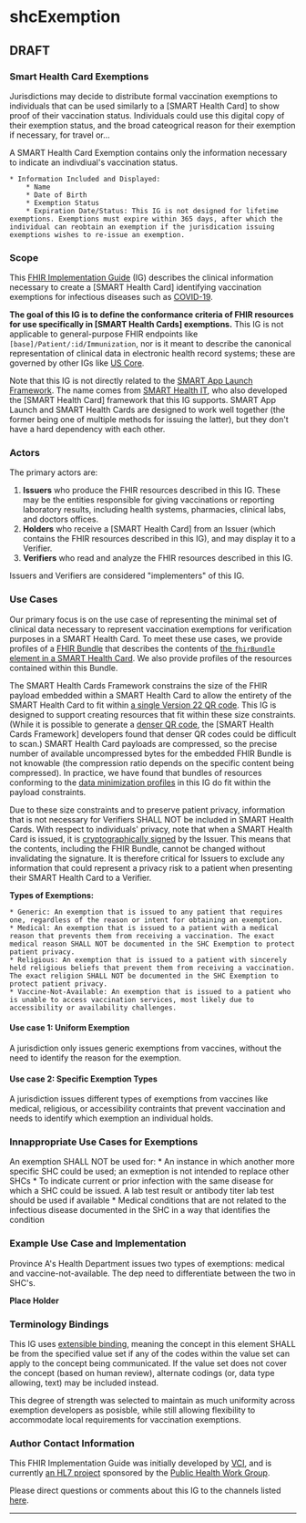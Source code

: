 # shcExemption

<!-- Feel free to modify this index page with your own awesome content! -->

## DRAFT

### Smart Health Card Exemptions

Jurisdictions may decide to distribute formal vaccination exemptions to individuals that can be used similarly to a [SMART Health Card] to show proof of their vaccination status. Individuals could use this digital copy of their exemption status, and the broad cateogrical reason for their exemption if necessary, for travel or...

A SMART Health Card Exemption contains only the information necessary to indicate an indivdiual's vaccination status. 

    * Information Included and Displayed:
        * Name
        * Date of Birth
        * Exemption Status
        * Expiration Date/Status: This IG is not designed for lifetime exemptions. Exemptions must expire within 365 days, after which the individual can reobtain an exemption if the jurisdication issuing exemptions wishes to re-issue an exemption.

### Scope

This [FHIR Implementation Guide](https://www.hl7.org/fhir/implementationguide.html) (IG) describes the clinical information necessary to create a [SMART Health Card] identifying vaccination exemptions for infectious diseases such as [COVID-19](https://www.cdc.gov/coronavirus/2019-ncov/index.html).

**The goal of this IG is to define the conformance criteria of FHIR resources for use specifically in [SMART Health Cards] exemptions.** This IG is not applicable to general-purpose FHIR endpoints like `[base]/Patient/:id/Immunization`, nor is it meant to describe the canonical representation of clinical data in electronic health record systems; these are governed by other IGs like [US Core](https://www.hl7.org/fhir/us/core/StructureDefinition-us-core-immunization.html).

Note that this IG is not directly related to the [SMART App Launch Framework](http://www.hl7.org/fhir/smart-app-launch/). The name comes from [SMART Health IT](https://smarthealthit.org/), who also developed the [SMART Health Card] framework that this IG supports. SMART App Launch and SMART Health Cards are designed to work well together (the former being one of multiple methods for issuing the latter), but they don't have a hard dependency with each other.

### Actors

The primary actors are:

1. **Issuers** who produce the FHIR resources described in this IG. These may be the entities responsible for giving vaccinations or reporting laboratory results, including health systems, pharmacies, clinical labs, and doctors offices.
1. **Holders** who receive a [SMART Health Card] from an Issuer (which contains the FHIR resources described in this IG), and may display it to a Verifier.
1. **Verifiers** who read and analyze the FHIR resources described in this IG.

Issuers and Verifiers are considered "implementers" of this IG.


### Use Cases

Our primary focus is on the use case of representing the minimal set of clinical data necessary to represent vaccination exemptions for verification purposes in a SMART Health Card. To meet these use cases, we provide profiles of a [FHIR Bundle](https://www.hl7.org/fhir/bundle.html) that describes the contents of [the `fhirBundle` element in a SMART Health Card](https://spec.smarthealth.cards/#data-model). We also provide profiles of the resources contained within this Bundle.

The SMART Health Cards Framework constrains the size of the FHIR payload embedded within a SMART Health Card to allow the entirety of the SMART Health Card to fit within [a single Version 22 QR code](https://spec.smarthealth.cards/#chunking). This IG is designed to support creating resources that fit within these size constraints. (While it is possible to generate a [denser QR code](https://www.qrcode.com/en/about/version.html), the [SMART Health Cards Framework] developers found that denser QR codes could be difficult to scan.) SMART Health Card payloads are compressed, so the precise number of available uncompressed bytes for the embedded FHIR Bundle is not knowable (the compression ratio depends on the specific content being compressed). In practice, we have found that bundles of resources conforming to the [data minimization profiles](profiles.html#data-minimization) in this IG do fit within the payload constraints.

Due to these size constraints and to preserve patient privacy, information that is not necessary for Verifiers SHALL NOT be included in SMART Health Cards. With respect to individuals' privacy, note that when a SMART Health Card is issued, it is [cryptographically signed](https://spec.smarthealth.cards/#signing-health-cards) by the Issuer. This means that the contents, including the FHIR Bundle, cannot be changed without invalidating the signature. It is therefore critical for Issuers to exclude any information that could represent a privacy risk to a patient when presenting their SMART Health Card to a Verifier.

**Types of Exemptions:**

    * Generic: An exemption that is issued to any patient that requires one, regardless of the reason or intent for obtaining an exemption.
    * Medical: An exemption that is issued to a patient with a medical reason that prevents them from receiving a vaccination. The exact medical reason SHALL NOT be documented in the SHC Exemption to protect patient privacy.
    * Religious: An exemption that is issued to a patient with sincerely held religious beliefs that prevent them from receiving a vaccination. The exact religion SHALL NOT be documented in the SHC Exemption to protect patient privacy.
    * Vaccine-Not-Available: An exemption that is issued to a patient who is unable to access vaccination services, most likely due to accessibility or availability challenges.

#### Use case 1: Uniform Exemption

A jurisdiction only issues generic exemptions from vaccines, without the need to identify the reason for the exemption.

#### Use case 2: Specific Exemption Types

A jurisdiction issues different types of exemptions from vaccines like medical, religious, or accessibility contraints that prevent vaccination and needs to identify which exemption an individual holds.

### Innappropriate Use Cases for Exemptions

An exemption SHALL NOT be used for:
    * An instance in which another more specific SHC could be used; an exmeption is not intended to replace other SHCs
    * To indicate current or prior infection with the same disease for which a SHC could be issued. A lab test result or antibody titer lab test should be used if available
    * Medical conditions that are not related to the infectious disease documented in the SHC in a way that identifies the condition


### Example Use Case and Implementation

Province A's Health Department issues two types of exemptions: medical and vaccine-not-available. The dep need to differentiate between the two in SHC's. 

**Place Holder** 

### Terminology Bindings

This IG uses [extensible binding](http://hl7.org/fhir/r4/valueset-binding-strength.html), meaning the concept in this element SHALL be from the specified value set if any of the codes within the value set can apply to the concept being communicated. If the value set does not cover the concept (based on human review), alternate codings (or, data type allowing, text) may be included instead.

This degree of strength was selected to maintain as much uniformity across exemption developers as posisble, while still allowing flexibility to accommodate local requirements for vaccination exemptions.

### Author Contact Information

This FHIR Implementation Guide was initially developed by [VCI](https://vci.org), and is currently [an HL7 project](https://confluence.hl7.org/display/PHWG/SMART+Health+Cards+-+Vaccination+and+Testing+IG+Project+Page) sponsored by the [Public Health Work Group](https://confluence.hl7.org/display/PHWG/Public+Health+Work+Group).

Please direct questions or comments about this IG to the channels listed [here](contact.html).

----
